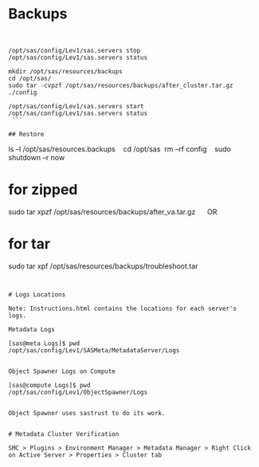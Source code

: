 # Backups 
 
```
/opt/sas/config/Lev1/sas.servers stop 
/opt/sas/config/Lev1/sas.servers status 
 
mkdir /opt/sas/resources/backups 
cd /opt/sas/ 
sudo tar -cvpzf /opt/sas/resources/backups/after_cluster.tar.gz ./config 
 
/opt/sas/config/Lev1/sas.servers start 
/opt/sas/config/Lev1/sas.servers status 
 ```
 
## Restore 

```
ls –l /opt/sas/resources.backups 
 
cd /opt/sas 
rm –rf config 
 
sudo shutdown –r now 
 
# for zipped 
sudo tar xpzf /opt/sas/resources/backups/after_va.tar.gz 
 
 
OR 
 
# for tar 
sudo tar xpf /opt/sas/resources/backups/troubleshoot.tar 
```
 

# Logs Locations

Note: Instructions.html contains the locations for each server's logs. 
 
Metadata Logs 
 
[sas@meta Logs]$ pwd 
/opt/sas/config/Lev1/SASMeta/MetadataServer/Logs 
 
 
Object Spawner Logs on Compute 
 
[sas@compute Logs]$ pwd 
/opt/sas/config/Lev1/ObjectSpawner/Logs 
 
 
Object Spawner uses sastrust to do its work. 


# Metadata Cluster Verification

SMC > Plugins > Environment Manager > Metadata Manager > Right Click on Active Server > Properties > Cluster tab 
